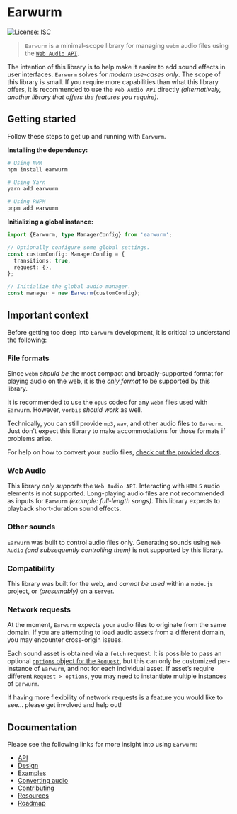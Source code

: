 # Earwurm

[![License: ISC](https://img.shields.io/badge/License-ISC-blue.svg)](https://opensource.org/licenses/ISC)

> `Earwurm` is a minimal-scope library for managing `webm` audio files using the [`Web Audio API`](https://developer.mozilla.org/en-US/docs/Web/API/Web_Audio_API).

The intention of this library is to help make it easier to add sound effects in user interfaces. `Earwurm` solves for _modern use-cases only_. The scope of this library is small. If you require more capabilities than what this library offers, it is recommended to use the `Web Audio API` directly _(alternatively, another library that offers the features you require)_.

## Getting started

Follow these steps to get up and running with `Earwurm`.

**Installing the dependency:**

```sh
# Using NPM
npm install earwurm

# Using Yarn
yarn add earwurm

# Using PNPM
pnpm add earwurm
```

**Initializing a global instance:**

```ts
import {Earwurm, type ManagerConfig} from 'earwurm';

// Optionally configure some global settings.
const customConfig: ManagerConfig = {
  transitions: true,
  request: {},
};

// Initialize the global audio manager.
const manager = new Earwurm(customConfig);
```

## Important context

Before getting too deep into `Earwurm` development, it is critical to understand the following:

### File formats

Since `webm` _should be_ the most compact and broadly-supported format for playing audio on the web, it is the _only format_ to be supported by this library.

It is recommended to use the `opus` codec for any `webm` files used with `Earwurm`. However, `vorbis` _should work_ as well.

Technically, you can still provide `mp3`, `wav`, and other audio files to `Earwurm`. Just don't expect this library to make accommodations for those formats if problems arise.

For help on how to convert your audio files, [check out the provided docs](./docs/conversion.md).

### Web Audio

This library _only supports_ the `Web Audio API`. Interacting with `HTML5` audio elements is not supported. Long-playing audio files are not recommended as inputs for `Earwurm` _(example: full-length songs)_. This library expects to playback short-duration sound effects.

### Other sounds

`Earwurm` was built to control audio files only. Generating sounds using `Web Audio` _(and subsequently controlling them)_ is not supported by this library.

### Compatibility

This library was built for the web, and _cannot be used_ within a `node.js` project, or _(presumably)_ on a server.

### Network requests

At the moment, `Earwurm` expects your audio files to originate from the same domain. If you are attempting to load audio assets from a different domain, you may encounter cross-origin issues.

Each sound asset is obtained via a `fetch` request. It is possible to pass an optional [`options` object for the `Request`](https://developer.mozilla.org/en-US/docs/Web/API/Request/Request), but this can only be customized per-instance of `Earwurm`, and not for each individual asset. If asset’s require different `Request > options`, you may need to instantiate multiple instances of `Earwurm`.

If having more flexibility of network requests is a feature you would like to see... please get involved and help out!

## Documentation

Please see the following links for more insight into using `Earwurm`:

- [API](./docs/api.md)
- [Design](./docs/design.md)
- [Examples](./docs/examples.md)
- [Converting audio](./docs/conversion.md)
- [Contributing](./docs/contributing.md)
- [Resources](./docs/resources.md)
- [Roadmap](./docs/roadmap.md)
